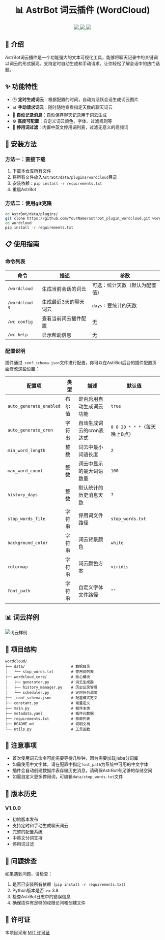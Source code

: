 # <div align="center">📊 AstrBot 词云插件 (WordCloud)</div>

<p align="center">
  <a href="https://github.com/YourName/astrbot_plugin_wordcloud/releases">
    <img src="https://img.shields.io/github/v/release/YourName/astrbot_plugin_wordcloud?color=blueviolet&include_prereleases&label=version&style=flat-square">
  </a>
  <a href="https://github.com/YourName/astrbot_plugin_wordcloud/blob/main/LICENSE">
    <img src="https://img.shields.io/github/license/YourName/astrbot_plugin_wordcloud?color=blue&style=flat-square">
  </a>
  <img src="https://img.shields.io/badge/Python-3.10+-blue?style=flat-square">
</p>

## 📝 介绍

AstrBot词云插件是一个功能强大的文本可视化工具，能够将聊天记录中的关键词以词云的形式展现。支持定时自动生成和手动请求，让你轻松了解会话中的热门话题。

## ✨ 功能特性

- 🕒 **定时生成词云**：根据配置的时间，自动为活跃会话生成词云图片
- 📊 **手动请求词云**：随时随地查看指定天数的聊天词云
- 🔄 **自动记录消息**：自动保存聊天记录用于词云生成
- ⚙️ **高度可配置**：自定义词云颜色、字体、过滤规则等
- 🧹 **停用词过滤**：内置中英文停用词列表，过滤无意义的高频词

## 🚀 安装方法

### 方法一：直接下载

1. 下载本仓库所有文件
2. 将所有文件放入`AstrBot/data/plugins/wordcloud`目录
3. 安装依赖：`pip install -r requirements.txt`
4. 重启AstrBot

### 方法二：使用git克隆

```bash
cd AstrBot/data/plugins/
git clone https://github.com/YourName/astrbot_plugin_wordcloud.git wordcloud
cd wordcloud
pip install -r requirements.txt
```

## 📋 使用指南

### 命令列表

| 命令 | 描述 | 参数 |
|------|------|------|
| `/wordcloud` | 生成当前会话的词云 | 可选：统计天数（默认为配置值） |
| `/wordcloud 3` | 生成最近3天的聊天词云 | `days`：要统计的天数 |
| `/wc config` | 查看当前词云插件配置 | 无 |
| `/wc help` | 显示帮助信息 | 无 |

### 配置说明

插件通过`_conf_schema.json`文件进行配置，你可以在AstrBot后台的插件配置页面修改这些设置：

| 配置项 | 类型 | 描述 | 默认值 |
|-------|------|------|-------|
| `auto_generate_enabled` | 布尔值 | 是否启用自动生成词云功能 | `true` |
| `auto_generate_cron` | 字符串 | 自动生成词云的cron表达式 | `0 0 20 * * *`（每天晚上8点） |
| `min_word_length` | 整数 | 词云中最小词语长度 | `2` |
| `max_word_count` | 整数 | 词云中显示的最大词语数量 | `100` |
| `history_days` | 整数 | 默认统计的历史消息天数 | `7` |
| `stop_words_file` | 字符串 | 停用词文件路径 | `stop_words.txt` |
| `background_color` | 字符串 | 词云背景颜色 | `white` |
| `colormap` | 字符串 | 词云颜色方案 | `viridis` |
| `font_path` | 字符串 | 自定义字体文件路径 | `""` |

## 📊 词云样例

![词云样例](https://example.com/wordcloud_sample.png)

## 🧩 项目结构

```
wordcloud/
├── data/                     # 数据目录
│   └── stop_words.txt        # 停用词列表
├── wordcloud_core/           # 核心模块
│   ├── generator.py          # 词云生成器
│   ├── history_manager.py    # 历史记录管理
│   └── scheduler.py          # 定时任务调度
├── _conf_schema.json         # 配置模式定义
├── constant.py               # 常量定义
├── main.py                   # 插件主类
├── metadata.yaml             # 插件元数据
├── requirements.txt          # 依赖列表
├── README.md                 # 说明文档
└── utils.py                  # 工具函数
```

## 📢 注意事项

- 首次使用词云命令可能需要等待几秒钟，因为需要加载jieba分词库
- 如需使用中文字体，请在配置中指定`font_path`为系统中可用的中文字体
- 插件会自动创建数据库表存储历史消息，请确保AstrBot有足够的存储空间
- 如需自定义更多停用词，可编辑`data/stop_words.txt`文件

## 📝 版本历史

### V1.0.0
- 初始版本发布
- 支持定时和手动生成聊天词云
- 完整的配置系统
- 中英文分词支持
- 停用词过滤

## 🔧 问题排查

如果遇到问题，请检查：

1. 是否已安装所有依赖（`pip install -r requirements.txt`）
2. Python版本是否 >= 3.8
3. 检查AstrBot日志中的错误信息
4. 确保插件有足够的权限访问和创建文件

## 📄 许可证

本项目采用 [MIT 许可证](LICENSE)
